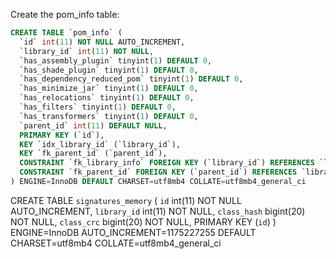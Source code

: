 Create the pom_info table:

```sql
CREATE TABLE `pom_info` (
  `id` int(11) NOT NULL AUTO_INCREMENT,
  `library_id` int(11) NOT NULL,
  `has_assembly_plugin` tinyint(1) DEFAULT 0,
  `has_shade_plugin` tinyint(1) DEFAULT 0,
  `has_dependency_reduced_pom` tinyint(1) DEFAULT 0,
  `has_minimize_jar` tinyint(1) DEFAULT 0,
  `has_relocations` tinyint(1) DEFAULT 0,
  `has_filters` tinyint(1) DEFAULT 0,
  `has_transformers` tinyint(1) DEFAULT 0,
  `parent_id` int(11) DEFAULT NULL,
  PRIMARY KEY (`id`),
  KEY `idx_library_id` (`library_id`),
  KEY `fk_parent_id` (`parent_id`),
  CONSTRAINT `fk_library_info` FOREIGN KEY (`library_id`) REFERENCES `libraries` (`id`),
  CONSTRAINT `fk_parent_id` FOREIGN KEY (`parent_id`) REFERENCES `libraries` (`id`)
) ENGINE=InnoDB DEFAULT CHARSET=utf8mb4 COLLATE=utf8mb4_general_ci
```



CREATE TABLE `signatures_memory` (
`id` int(11) NOT NULL AUTO_INCREMENT,
`library_id` int(11) NOT NULL,
`class_hash` bigint(20) NOT NULL,
`class_crc` bigint(20) NOT NULL,
PRIMARY KEY (`id`)
) ENGINE=InnoDB AUTO_INCREMENT=1175227255 DEFAULT CHARSET=utf8mb4 COLLATE=utf8mb4_general_ci